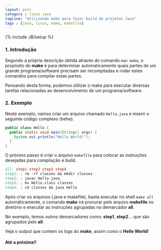 ```yaml
---
layout: post
category : linux java
tagline: "Utilizando make para fazer build de projetos Java"
tags : [java, linux, make, makefile]
---
```

{% include JB/setup %}

### 1. Introdução

Segundo a própria descrição obtida através do comando `man make`, o propósito do **make** é para determinar automaticamente quais partes de um grande programa/software precisam ser recompiladas e rodar estes comandos para compilar estas partes.

Pensando desta forma, podemos utilizar o make para executar diversas tarefas relacionadas ao desenvolvimento de um programa/software.


### 2. Exemplo

Neste exemplo, vamos criar um arquivo chamado `Hello.java` e inserir o seguinte código complexo (hehe):

```java
public class Hello {
  public static void main(String[] args) {
    System.out.println("Hello World!");
  }
}
```

O próximo passo é criar o arquivo `makefile` para colocar as instruções desejadas para compilação e build.

```makefile
all: step1 step2 step3 step4
step1: ; rm -rf classes && mkdir classes
step2: ; javac Hello.java
step3: ; mv Hello.class classes
step4: ; cd classes && java Hello
```

Após criar os arquivos (.java e makefile), basta executar no shell `make all` automáticamente, o comando **make** irá procurar pelo arquivo **makefile** no diretório e executar as instruções agrupadas no demarcador **all**.

No exemplo, temos outros demarcadores como: **step1**, **step2**... que são agrupados pelo **all**.

Veja o output que contem os logs do **make**, assim como o **Hello World!**


#### Até a próxima!!
